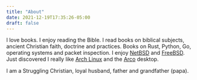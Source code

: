 ```yaml
---
title: "About"
date: 2021-12-19T17:35:26-05:00
draft: false
---
```


I love books. I enjoy reading the Bible. I read books on biblical subjects, ancient Christian faith, doctrine and practices. Books on Rust, Python, Go, operating systems and packet inspection. I enjoy [NetBSD](http://netbsd.org/) and [FreeBSD](https://www.freebsd.org/). Just discovered I really like [Arch Linux](https://archlinux.org/) and the [Arco](https://arcolinux.com/) desktop.

I am a Struggling Christian, loyal husband, father and grandfather (papa).